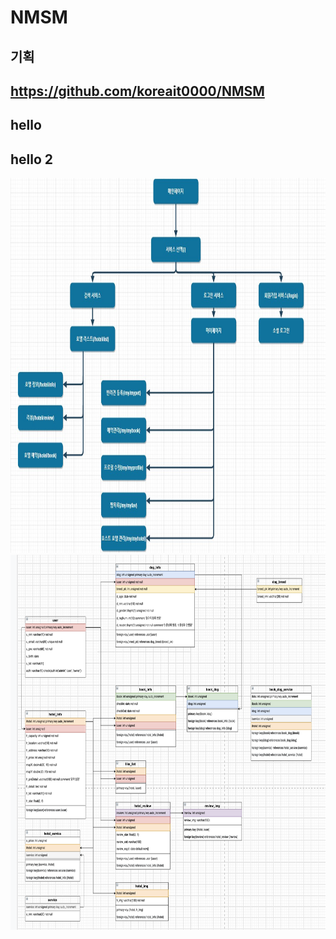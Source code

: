 # NMSM

## 기획

## https://github.com/koreait0000/NMSM

## hello

## hello 2
<img src="/imsi/nmsm.jpg" height="600">
<img src="/imsi/NMSM_DB2.png" height="600">
